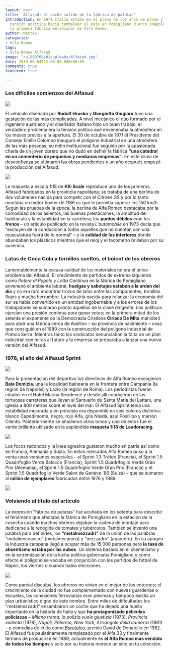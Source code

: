 ```yaml
---
layout: post
title: 'Alfasud: el coche salido de la fábrica de patatas'
introduction: En 1971 Italia estaba en el pleno de los años de plomo y mientras la
  tensión política hacía tambalear el país en Pomigliano d'Arco (Nápoles) se ultimaba
  la primera fábrica meridional de Alfa Romeo.
author: Matteo
categories:
- Alfa Romeo
tags:
- Alfa Romeo Alfasud
image: "/v1560768401/uploads/Alfasud.jpg"
date: 2019-06-04T22:00:00.000+00:00
comments: true
featured: true

---
```

### Los difíciles comienzos del Alfasud

<img src="https://images-na.ssl-images-amazon.com/images/I/61SWUT4zPuL._SL1000_.jpg" class="responsive-img center">

El vehículo diseñado por **Rudolf Hruska** y **Giorgietto Giugiaro** tuvo una gestación de las más complicadas. A nivel mecánico el dúo formado por el ingeniero austriaco y el diseñador italiano hizo un buen trabajo, el verdadero problema era la tensión política que envenenaba la atmósfera en los meses previos a la apertura. El 30 de octubre de 1971 el Presidente del Consejo Emilio Colombo inauguró el polígono industrial en una atmósfera de las más pesadas; su mitin institucional fue seguido por la apasionada charla de un joven obrero que no dudó en definir la fábrica **"una catedral en un cementerio de pequeñas y medianas empresas"**. En este clima de desconfianza se ultimaron las obras pendientes y un año después empezó la producción del Alfasud. 

<img src="https://images-na.ssl-images-amazon.com/images/I/71NIx5rJccL._SL1075_.jpg" class="responsive-img center">

La maqueta a escala 1:18 de **KK-Scale** reproduce uno de los primeros Alfasud fabricados en la provincia napolitana; se trataba de una berlina de dos volúmenes nacida para competir con el Citroën GS y por lo tanto montaba un motor boxter de 1186 cc que le permitía superar los 150 km/h. Según las pruebas de la época, la berlina de Alfa Romeo destacaba por la comodidad de los asientos, las buenas prestaciones, la amplitud del habitáculo y la estabilidad en la carretera; los **puntos débiles** eran los **frenos** – un artículo publicado en la revista _L'automobile_ en 1973 decía que "excluyen de la conducción a todos aquellos que no cuentan con una musculatura fuera de lo normal" – y la **calidad de los interiores** donde abundaban los plásticos mientras que el reloj y el tacómetro brillaban por su ausencia.

### Latas de Coca Cola y tornillos sueltos, el boicot de los obreros

Lamentablemente la escasa calidad de los materiales no era el único problema del Alfasud. El crecimiento de partidos de extrema izquierda como _Potere al Popolo_ y _Lotta Continua_ en la fábrica de Pomigliano envenenó el ambiente laboral; **huelgas y sabotajes estaban a la orden del día** y no era raro encontrar trozos de latas entre las componentes, tornillos flojos y mucha herrumbre. La industria nacida para relanzar la economía del sur se había convertido en un entidad ingobernable y a los errores de los trabajadores se sumaron pronto aquellos de la clase dirigente. Los políticos ejercían una presión continua para ganar votos; en la primera mitad de los setenta el exponente de la Democrazia Cristiana **Ciriaco De Mita** maniobró para abrir una fábrica cerca de Avellino – su provincia de nacimiento – cosa que consiguió en el 1980 con la construcción del polígono industrial de Pratola Serra. Mientras tanto los sindicatos denunciaban la falta de un plan industrial con miras al futuro y la empresa se preparaba a lanzar una nueva versión del Alfasud.

### 1976, el año del Alfasud Sprint

<img src="https://images-na.ssl-images-amazon.com/images/I/41NpYkewyPL.jpg" class="responsive-img center">

Para la presentación del deportivo los directivos de Alfa Romeo escogieron **Baia Domizia**, una la localidad balnearia en la frontera entre Campania (la región de Nápoles) y Lazio (la región de Roma). Los periodistas fueron citados en el Hotel Marina Residence y desde allí condujeron en las tortuosas carreteras que llevan al Santuario de Santa Maria dei Lattani, una iglesia a 800 metros sobre el nivel del mar. El Alfasud Sprint tenía una estabilidad mejorada y en principio era disponible en seis colores distintos: blanco Capodimonte, negro, rojo Alfa, gris Nisida, azul Posillipo y marrón Cilento. Posteriormente se añadieron otros tonos y uno de estos fue el verde brillante utilizado en la espléndida **maqueta 1:18 de Laudoracing**.

<img src="https://images-na.ssl-images-amazon.com/images/I/41ptXTwcOdL.jpg" class="responsive-img center">

Los focos redondos y la línea agresiva gustaron mucho en patria así como en Francia, Alemania y Suiza. En estos mercados Alfa Romeo puso a la venta unas versiones especiales – el Sprint 1.3 Trofeo (Francia), el Sprint 1.5 Quadrifoglio Verde Balocco (Francia), Sprint 1.5 Quadrifoglio Verde Gran Prix (Alemania), el Sprint 1.5 Quadrifoglio Verde Gran Prix (Francia) y el Sprint 1.5 Quadrifoglio Verde Salon de Genève '86 (Suiza) – que se sumaron al **millón de ejemplares** fabricados entre 1976 y 1989.

<img src="https://images-na.ssl-images-amazon.com/images/I/41uuvKboJ8L.jpg" class="responsive-img center">

### Volviendo al título del artículo

La expresión "fábrica de patatas" fue acuñada en los setenta para describir el fenómeno que afectaba la fábrica de Pomigliano en la estación de la cosecha cuando muchos obreros dejaban la cadena de montaje para dedicarse a la recogida de tomates y tubérculos. También se inventó una palabra para definirles, los **"metalmezzadri"** de la unión de las palabras "metalmeccanico" (metalmecánico) y "mezzadro" (aparcero). En su apogeo la industria campana llegó a ocupar más de 15.000 personas pero **la tasa de absentismo estaba por las nubes**. Un sistema basado en el clientelismo y en la extremización de la lucha política gobernaba Pomigliano y como efecto el polígono se vaciaba en conjunción con los partidos de fútbol de Napoli, los viernes o cuando había elecciones.

<img src="https://images-na.ssl-images-amazon.com/images/I/51bAyQaUigL._SL1025_.jpg" class="responsive-img center">

Como parcial disculpa, los obreros no vivían en el mejor de los entornos; el crecimiento de la ciudad no fue complementado con nuevas guarderías o escuelas, las conexiones ferroviarias eran pésimas y tampoco existía un plan urbanístico digno de este nombre. Entre miles de dificultades los "metalmezzadri" ensamblaron un coche que ha dejado una huella importante en la historia de Italia y que **ha protagonizado películas policíacas** – _Milano trema: la polizia vuole giustizia_ (1973), _Provincia violenta_ (1978), _Napoli, Palermo, New York, il triangolo della camorra_ (1981) – o comedias de culto como [_Borotalco_](https://www.filmaffinity.com/es/film216729.html "Película Borotalco (1982)"), premio David de Donatello en 1982. El Alfasud fue paulatinamente remplazado por el Alfa 33 y finalmente terminó de producirse en 1989; actualmente es **el Alfa Romeo más vendido de todos los tiempos** y solo por su historia merece un sitio en tu colección.